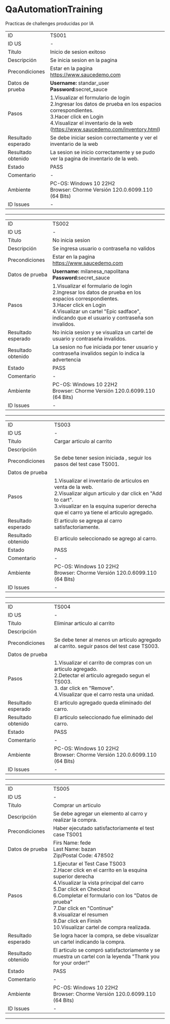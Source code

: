 # QaAutomationTraining
Practicas de challenges producidas por IA

|                    |                                                                                                                                                                                                               |
| ------------------ | ------------------------------------------------------------------------------------------------------------------------------------------------------------------------------------------------------------- |
| ID                 | TS001                                                                                                                                                                                                              |
| ID US              | -                                                                                                                                                                                                              |
| Título             | Inicio de sesion exitoso                                                                                                                                                                                                              |
| Descripción        | Se inicia sesion en la pagina                                                                                                                                                                                                              |
| Precondiciones     | Estar en la pagina https://www.saucedemo.com                                                                                                                                                                                                              |
| Datos de prueba    | <b>Username:</b> standar_user<br><b>Password:</b>secret_sauce                                                                                                                                                                                                              |
| Pasos              | 1.Visualizar el formulario de login<br>2.Ingresar los datos de prueba en los espacios correspondientes.<br>3.Hacer click en Login<br>4.Visualizar el inventario de la web (https://www.saucedemo.com/inventory.html)                                                                                                                                                                                                              |
| Resultado esperado | Se debe iniciar sesion correctamente y ver el inventario de la web                                                                                                                                                                                                              |
| Resultado obtenido | La sesion se inicio correctamente y se pudo ver la pagina de inventario de la web.                                                                                                                                                                                                              |
| Estado             | PASS                                                                                                                                                                                                              |
| Comentario         | -                                                                                                                                                                                                              |
| Ambiente         | PC-OS: Windows 10 22H2<br> Browser: Chorme Versión 120.0.6099.110 (64 Bits)                                                                                                                                                                                                              |
| ID Issues          | -                                                                                                                                                                                                               |

<hr>

|                    |                                                                                                                                                                                                               |
| ------------------ | ------------------------------------------------------------------------------------------------------------------------------------------------------------------------------------------------------------- |
| ID                 | TS002                                                                                                                                                                                                              |
| ID US              | -                                                                                                                                                                                                              |
| Título             | No inicia sesion                                                                                                                                                                                                              |
| Descripción        | Se ingresa usuario o contraseña no validos                                                                                                                                                                                                              |
| Precondiciones     | Estar en la pagina https://www.saucedemo.com                                                                                                                                                                                                              |
| Datos de prueba    | <b>Username:</b> milanesa_napolitana<br><b>Password:</b>secret_sauce                                                                                                                                                                                                              |
| Pasos              | 1.Visualizar el formulario de login<br>2.Ingresar los datos de prueba en los espacios correspondientes.<br>3.Hacer click en Login<br>4.Visualizar un cartel "Epic sadface", indicando que el usuario y contraseña son invalidos.                                                                                                                                                                                             |
| Resultado esperado | No inicia sesion y se visualiza un cartel de usuario y contraseña invalidos.                                                                                                                                                                                                              |
| Resultado obtenido | La sesion no fue iniciada por tener usuario y contraseña invalidos según lo indica la advertencia                                                                                                                                                                                                              |
| Estado             | PASS                                                                                                                                                                                                              |
| Comentario         | -                                                                                                                                                                                                              |
| Ambiente         | PC-OS: Windows 10 22H2<br> Browser: Chorme Versión 120.0.6099.110 (64 Bits)                                                                                                                                                                                                              |
| ID Issues          | -                                                                                                                                                                                                               |

<hr>

|                    |                                                                                                                                                                                                               |
| ------------------ | ------------------------------------------------------------------------------------------------------------------------------------------------------------------------------------------------------------- |
| ID                 | TS003                                                                                                                                                                                                              |
| ID US              | -                                                                                                                                                                                                              |
| Título             | Cargar articulo al carrito                                                                                                                                                                                                              |
| Descripción        |                                                                                                                                                                                                                |
| Precondiciones     | Se debe tener sesion iniciada , seguir los pasos del test case TS001.                                                                                                                                                                                                              |
| Datos de prueba    |             |
| Pasos              | 1.Visualizar el inventario de articulos en venta de la web.<br>2.Visualizar algun articulo y dar click en "Add to cart".<br>3.visualizar en la esquina superior derecha que el carro ya tiene el articulo agregado.                                                                                                                                                                                             |
| Resultado esperado | El articulo se agrega al carro satisfactoriamente.                                                                                                                                                                                                              |
| Resultado obtenido |El articulo seleccionado se agrego al carro.                                                                                                                                                                                                              |
| Estado             | PASS                                                                                                                                                                                                              |
| Comentario         | -                                                                                                                                                                                                              |
| Ambiente         | PC-OS: Windows 10 22H2<br> Browser: Chorme Versión 120.0.6099.110 (64 Bits)                                                                                                                                                                                                              |
| ID Issues          | -                                                                                                                                                                                                               |

<hr>

|                    |                                                                                                                                                                                                               |
| ------------------ | ------------------------------------------------------------------------------------------------------------------------------------------------------------------------------------------------------------- |
| ID                 | TS004                                                                                                                                                                                                              |
| ID US              | -                                                                                                                                                                                                              |
| Título             | Eliminar articulo al carrito                                                                                                                                                                                                              |
| Descripción        |                                                                                                                                                                                                                |
| Precondiciones     | Se debe tener al menos un articulo agregado al carrito. seguir pasos del test case TS003.                                                                                                                                                                                                              |
| Datos de prueba    |           |
| Pasos              | 1.Visualizar el carrito de compras con un articulo agregado.<br>2.Detectar el articulo agregado segun el TS003.<br>3. dar click en "Remove".<br>4.Visualizar que el carro resta una unidad.                                                                                                                                                                                         |
| Resultado esperado | El articulo agregado queda eliminado del carro.                                                                                                                                                                                                              |
| Resultado obtenido |El articulo seleccionado fue eliminado del carro.                                                                                                                                                                                                              |
| Estado             | PASS                                                                                                                                                                                                              |
| Comentario         | -                                                                                                                                                                                                              |
| Ambiente         | PC-OS: Windows 10 22H2<br> Browser: Chorme Versión 120.0.6099.110 (64 Bits)                                                                                                                                                                                                              |
| ID Issues          | -                                                                                                                                                                                                               |

<hr>

|                    |                                                                                                                                                                                                               |
| ------------------ | ------------------------------------------------------------------------------------------------------------------------------------------------------------------------------------------------------------- |
| ID                 | TS005                                                                                                                                                                                                              |
| ID US              | -                                                                                                                                                                                                              |
| Título             | Comprar un articulo                                                                                                                                                                                                              |
| Descripción        | Se debe agregar un elemento al carro y realizar la compra.                                                                                                                                                                                                               |
| Precondiciones     | Haber ejecutado satisfactoriamente el test case TS001                                                                                                                                                                                                             |
| Datos de prueba    | Firs Name: fede<br>Last Name: bazan<br>Zip/Postal Code: 478502           |
| Pasos              | 1.Ejecutar el Test Case TS003<br>2.Hacer click en el carrito en la esquina superior derecha<br>4.Visualizar la vista principal del carro<br>5.Dar click en Checkout<br>6.Completar el formulario con los "Datos de prueba"<br>7.Dar click en "Continue"<br>8.visualizar el resumen<br>9.Dar click en Finish<br>10.Visualizar cartel de compra realizada.
| Resultado esperado | Se logra hacer la compra, se debe visualizar un cartel indicando la compra.                                                                                                                                                                                                              |
| Resultado obtenido |El articulo se compró satisfactoriamente y se muestra un cartel con la leyenda "Thank you for your order!"                                                                                                                                                                                                              |
| Estado             | PASS                                                                                                                                                                                                              |
| Comentario         | -                                                                                                                                                                                                              |
| Ambiente         | PC-OS: Windows 10 22H2<br> Browser: Chorme Versión 120.0.6099.110 (64 Bits)                                                                                                                                                                                                              |
| ID Issues          | -                                                                                                                                                                                                               |

<hr>
